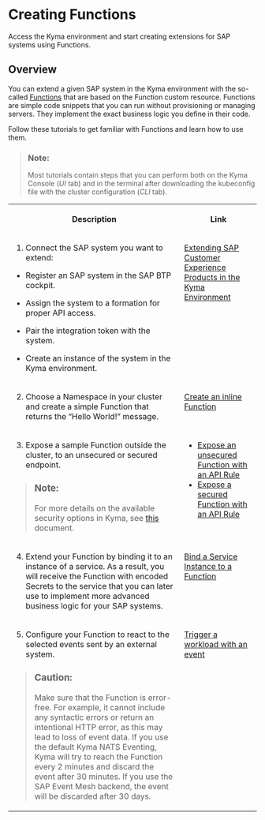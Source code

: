 <!-- loiofe4ba5b46f794037a4aee13df9df2d3c -->

# Creating Functions

Access the Kyma environment and start creating extensions for SAP systems using Functions.



<a name="loiofe4ba5b46f794037a4aee13df9df2d3c__section_qjy_wgf_dlb"/>

## Overview

You can extend a given SAP system in the Kyma environment with the so-called [Functions](https://kyma-project.io/docs/kyma/latest/01-overview/main-areas/serverless/svls-01-overview/) that are based on the Function custom resource. Functions are simple code snippets that you can run without provisioning or managing servers. They implement the exact business logic you define in their code.



Follow these tutorials to get familiar with Functions and learn how to use them.

> ### Note:  
> Most tutorials contain steps that you can perform both on the Kyma Console \(*UI* tab\) and in the terminal after downloading the kubeconfig file with the cluster configuration \(*CLI* tab\).




<table>
<tr>
<th valign="top">

Description



</th>
<th valign="top">

Link



</th>
</tr>
<tr>
<td valign="top">

1. Connect the SAP system you want to extend:

-   Register an SAP system in the SAP BTP cockpit.

-   Assign the system to a formation for proper API access.

-   Pair the integration token with the system.

-   Create an instance of the system in the Kyma environment.




</td>
<td valign="top">

[Extending SAP Customer Experience Products in the Kyma Environment](../40-extensions/extending-sap-customer-experience-products-in-the-kyma-environment-83df31a.md)



</td>
</tr>
<tr>
<td valign="top">

2. Choose a Namespace in your cluster and create a simple Function that returns the “Hello World!” message.



</td>
<td valign="top">

[Create an inline Function](https://kyma-project.io/docs/kyma/latest/03-tutorials/00-serverless/svls-01-create-inline-function/)



</td>
</tr>
<tr>
<td valign="top">

3. Expose a sample Function outside the cluster, to an unsecured or secured endpoint.

> ### Note:  
> For more details on the available security options in Kyma, see [this](https://kyma-project.io/docs/kyma/latest/05-technical-reference/apix-01-config-authorizations-apigateway) document.



</td>
<td valign="top">

-   [Expose an unsecured Function with an API Rule](https://kyma-project.io/docs/kyma/latest/03-tutorials/00-serverless/svls-03-expose-function/)
-   [Expose a secured Function with an API Rule](https://kyma-project.io/docs/kyma/latest/03-tutorials/00-api-exposure/apix-03-expose-and-secure-service/#deploy-expose-and-secure-the-sample-resources)



</td>
</tr>
<tr>
<td valign="top">

4. Extend your Function by binding it to an instance of a service. As a result, you will receive the Function with encoded Secrets to the service that you can later use to implement more advanced business logic for your SAP systems.



</td>
<td valign="top">

[Bind a Service Instance to a Function](https://kyma-project.io/docs/kyma/latest/03-tutorials/00-serverless/svls-10-bind-a-serviceinstance-to-a-function/)



</td>
</tr>
<tr>
<td valign="top">

5. Configure your Function to react to the selected events sent by an external system.

> ### Caution:  
> Make sure that the Function is error-free. For example, it cannot include any syntactic errors or return an intentional HTTP error, as this may lead to loss of event data. If you use the default Kyma NATS Eventing, Kyma will try to reach the Function every 2 minutes and discard the event after 30 minutes. If you use the SAP Event Mesh backend, the event will be discarded after 30 days.



</td>
<td valign="top">

[Trigger a workload with an event](https://kyma-project.io/docs/kyma/latest/02-get-started/04-trigger-workload-with-event/)



</td>
</tr>
</table>

